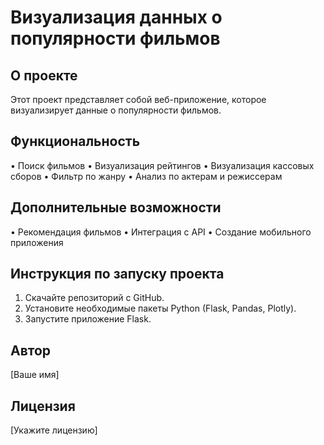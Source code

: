 # Визуализация данных о популярности фильмов

## О проекте

Этот проект представляет собой веб-приложение, которое визуализирует данные о популярности фильмов.

## Функциональность

• Поиск фильмов
• Визуализация рейтингов
• Визуализация кассовых сборов
• Фильтр по жанру
• Анализ по актерам и режиссерам

## Дополнительные возможности

• Рекомендация фильмов
• Интеграция с API
• Создание мобильного приложения

## Инструкция по запуску проекта

1. Скачайте репозиторий с GitHub.
2. Установите необходимые пакеты Python (Flask, Pandas, Plotly).
3. Запустите приложение Flask.

## Автор

[Ваше имя]

## Лицензия

[Укажите лицензию]
